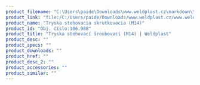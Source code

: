 ```yaml
---
product_filename: "C:\Users\paide\Downloads\www.weldplast.cz\markdown\tryska-stehovaci-sroubovaci-m14.md"
product_link: "file:/C:/Users/paide/Downloads/www.weldplast.cz/www.weldplast.cz/sk/tryska-stehovaci-sroubovaci-m14"
product_name: "Tryska stehovacia skrutkovacia (M14)"
product_id: "Obj. číslo:106.988"
product_title: "Tryska stehovací šroubovací (M14) | Weldplast"
product_desc: ""
product_specs: ""
product_downloads: ""
product_href: ""
product_desc_2: ""
product_accessories: ""
product_similar: ""
---
```

